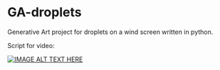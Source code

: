 # GA-droplets

Generative Art project for droplets on a wind screen written in python.


Script for video: 

[![IMAGE ALT TEXT HERE](http://img.youtube.com/vi/7_pV8V1tc3Y/0.jpg)](http://www.youtube.com/watch?v=7_pV8V1tc3Y)
